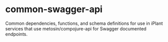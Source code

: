 # common-swagger-api

Common dependencies, functions, and schema definitions for use in iPlant services that use
metosin/compojure-api for Swagger documented endpoints.
